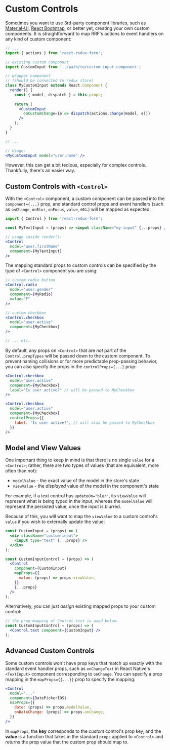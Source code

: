 # Custom Controls

Sometimes you want to use 3rd-party component libraries, such as [Material-UI](http://www.material-ui.com), [React Bootstrap](https://react-bootstrap.github.io), or better yet, creating your own custom components. It is straightforward to map RRF's actions to event handlers on any kind of custom component:

```jsx
// ...
import { actions } from 'react-redux-form';

// existing custom component
import CustomInput from '../path/to/custom-input-component';

// wrapper component
// (should be connected to redux store)
class MyCustomInput extends React.Component {
  render() {
    const { model, dispatch } = this.props;
    
    return (
      <CustomInput
        onCustomChange={e => dispatch(actions.change(model, e))}
      />
    );
  }
}

// ...

// Usage:
<MyCustomInput model="user.name" />
```

However, this can get a bit tedious, especially for complex controls. Thankfully, there's an easier way.

## Custom Controls with `<Control>`

With the `<Control>` component, a custom component can be passed into the `component={...}` prop, and standard control props and event handlers (such as `onChange`, `onBlur`, `onFocus`, `value`, etc.) will be mapped as expected:

```jsx
import { Control } from 'react-redux-form';

const MyTextInput = (props) => <input className="my-input" {...props} />;

// usage inside render():
<Control
  model="user.firstName"
  component={MyTextInput}
/>
```

The mapping standard props to custom controls can be specified by the type of `<Control>` component you are using:

```jsx
// custom radio button
<Control.radio
  model="user.gender"
  component={MyRadio}
  value="F"
/>

// custom checkbox
<Control.checkbox
  model="user.active"
  component={MyCheckbox}
/>

// ... etc.
```

By default, any props on `<Control>` that are _not_ part of the `Control.propTypes` will be passed down to the custom component. To prevent naming collisions or for more predictable prop-passing behavior, you can also specify the props in the `controlProps={...}` prop:

```jsx
<Control.checkbox
  model="user.active"
  component={MyCheckbox}
  label="Is user active?" // will be passed to MyCheckbox
/>

<Control.checkbox
  model="user.active"
  component={MyCheckbox}
  controlProps={{
    label: 'Is user active?', // will also be passed to MyCheckbox
  }}
/>
```

## Model and View Values

One important thing to keep in mind is that there is no single `value` for a `<Control>`; rather, there are two types of values (that are equivalent, more often than not):

- `modelValue` - the exact value of the model in the store's state
- `viewValue` - the _displayed_ value of the model in the component's state

For example, if a text control has `updateOn="blur"`, its `viewValue` will represent what is being typed in the input, whereas the `modelValue` will represent the persisted value, once the input is blurred.

Because of this, you will want to map the `viewValue` to a custom control's `value` if you wish to externally update the value:

```jsx
const CustomInput = (props) => (
  <div className="custom-input">
    <input type="text" {...props} />
  </div>
);

const CustomInputControl = (props) => (
  <Control
    component={CustomInput}
    mapProps={{
      value: (props) => props.viewValue,
    }}
    {...props}
  />
);
```

Alternatively, you can just _assign_ existing mapped props to your custom control:

```jsx
// the prop mapping of Control.text is used below:
const CustomInputControl = (props) => (
  <Control.text component={CustomInput} />
);
```

## Advanced Custom Controls

Some custom controls won't have prop keys that match up exactly with the standard event handler props, such as `onChangeText` in React Native's `<TextInput>` component corresponding to `onChange`. You can specify a prop mapping in the `mapProps={{...}}` prop to specify the mapping:

```jsx
<Control
  model="..."
  component={DatePickerIOS}
  mapProps={{
    date: (props) => props.modelValue,
    onDateChange: (props) => props.onChange,
  }}
/>
```

In `mapProps`, the **key** corresponds to the _custom_ control's prop key, and the **value** is a function that takes in the standard `props` applied to `<Control>` and returns the prop value that the custom prop should map to.

